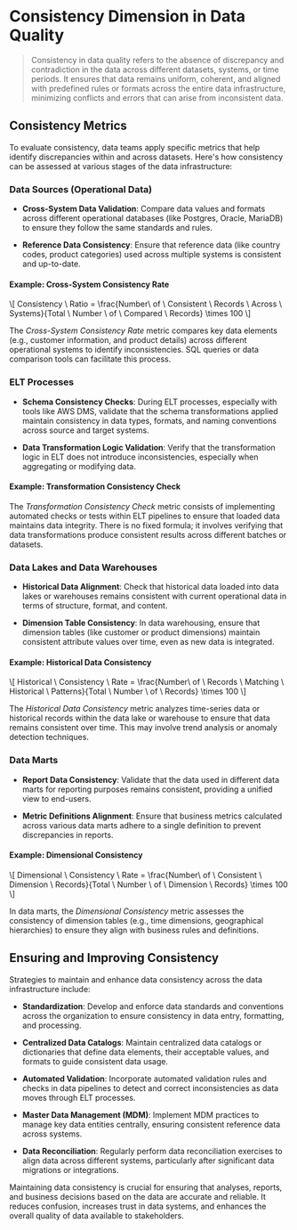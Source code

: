 # Consistency Dimension in Data Quality
> Consistency in data quality refers to the absence of discrepancy and contradiction in the data across different datasets, systems, or time periods. It ensures that data remains uniform, coherent, and aligned with predefined rules or formats across the entire data infrastructure, minimizing conflicts and errors that can arise from inconsistent data.

## Consistency Metrics
To evaluate consistency, data teams apply specific metrics that help identify discrepancies within and across datasets. Here's how consistency can be assessed at various stages of the data infrastructure:

### Data Sources (Operational Data)
* **Cross-System Data Validation**:
  Compare data values and formats across different operational databases (like Postgres, Oracle, MariaDB) to ensure they follow the same standards and rules.

* **Reference Data Consistency**:
  Ensure that reference data (like country codes, product categories) used across multiple systems is consistent and up-to-date.

#### Example: Cross-System Consistency Rate
\\[ Consistency \ Ratio = \frac{Number\ of \ Consistent \ Records \ Across \ Systems}{Total \ Number \ of \ Compared \ Records} \times 100 \\]

The *Cross-System Consistency Rate* metric compares key data elements (e.g., customer information, and product details) across different operational systems to identify inconsistencies. SQL queries or data comparison tools can facilitate this process.

### ELT Processes
* **Schema Consistency Checks**:
  During ELT processes, especially with tools like AWS DMS, validate that the schema transformations applied maintain consistency in data types, formats, and naming conventions across source and target systems.

* **Data Transformation Logic Validation**:
  Verify that the transformation logic in ELT does not introduce inconsistencies, especially when aggregating or modifying data.

#### Example: Transformation Consistency Check
The *Transformation Consistency Check* metric consists of implementing automated checks or tests within ELT pipelines to ensure that loaded data maintains data integrity. There is no fixed formula; it involves verifying that data transformations produce consistent results across different batches or datasets.

### Data Lakes and Data Warehouses
* **Historical Data Alignment**:
  Check that historical data loaded into data lakes or warehouses remains consistent with current operational data in terms of structure, format, and content.

* **Dimension Table Consistency**:
  In data warehousing, ensure that dimension tables (like customer or product dimensions) maintain consistent attribute values over time, even as new data is integrated.

#### Example: Historical Data Consistency
\\[ Historical \ Consistency \ Rate = \frac{Number\ of \ Records \ Matching \ Historical \ Patterns}{Total \ Number \ of \ Records} \times 100 \\]

The *Historical Data Consistency* metric analyzes time-series data or historical records within the data lake or warehouse to ensure that data remains consistent over time. This may involve trend analysis or anomaly detection techniques.

### Data Marts
* **Report Data Consistency**:
  Validate that the data used in different data marts for reporting purposes remains consistent, providing a unified view to end-users.

* **Metric Definitions Alignment**:
  Ensure that business metrics calculated across various data marts adhere to a single definition to prevent discrepancies in reports.

#### Example: Dimensional Consistency
\\[ Dimensional \ Consistency \ Rate = \frac{Number\ of \ Consistent \ Dimension \ Records}{Total \ Number \ of \ Dimension \ Records} \times 100 \\]

In data marts, the *Dimensional Consistency* metric assesses the consistency of dimension tables (e.g., time dimensions, geographical hierarchies) to ensure they align with business rules and definitions.

## Ensuring and Improving Consistency
Strategies to maintain and enhance data consistency across the data infrastructure include:

* **Standardization**:
  Develop and enforce data standards and conventions across the organization to ensure consistency in data entry, formatting, and processing.

* **Centralized Data Catalogs**:
  Maintain centralized data catalogs or dictionaries that define data elements, their acceptable values, and formats to guide consistent data usage.

* **Automated Validation**:
  Incorporate automated validation rules and checks in data pipelines to detect and correct inconsistencies as data moves through ELT processes.

* **Master Data Management (MDM)**:
  Implement MDM practices to manage key data entities centrally, ensuring consistent reference data across systems.

* **Data Reconciliation**:
  Regularly perform data reconciliation exercises to align data across different systems, particularly after significant data migrations or integrations.

Maintaining data consistency is crucial for ensuring that analyses, reports, and business decisions based on the data are accurate and reliable. It reduces confusion, increases trust in data systems, and enhances the overall quality of data available to stakeholders.

